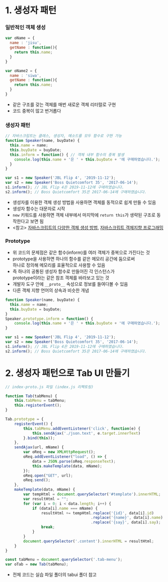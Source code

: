 # 1. 생성자 패턴

### 일반적인 객체 생성

```javascript
var oName = {
  name : 'jisu',
  getName : function(){
    return this.name;
  }
}

var oName2 = {
  name : 'siwa',
  getName : function(){
    return this.name;
  }
}
```

- 같은 구조를 갖는 객체를 매번 새로운 객체 리터럴로 구현
- 코드 중복이 많고 번거롭다

### 생성자 패턴

```javascript
// 자바스크립트는 클래스, 생성자, 메소드를 모두 함수로 구현 가능
function Speaker(name, buyDate) {
  this.name = name;
  this.buyDate = buyDate;
  this.inform = function() { // 객체 내부 함수의 중복 발생
    console.log(this.name + '은 ' + this.buyDate + '에 구매하였습니다.');
  }
}

var s1 = new Speaker('JBL Flip 4', '2019-11-12');
var s2 = new Speaker('Boss Quietcomfort 35', '2017-06-14');
s1.inform(); // JBL Flip 4은 2019-11-12에 구매하였습니다.
s2.inform(); // Boss Quietcomfort 35은 2017-06-14에 구매하였습니다.
```

- 생성자를 이용한 객체 생성 방법을 사용하면 객체를 동적으로 쉽게 만들 수 있음
- 생성자 함수는 대문자로 시작
- `new` 키워드를 사용하면 객체 내부에서 마지막에 `return this`가 생략된 구조로 동작한다고 보면 됨
- <참고> [자바스크립트의 다양한 객체 생성 방법](https://poiemaweb.com/js-object-oriented-programming#22-%ED%94%84%EB%A1%9C%ED%86%A0%ED%83%80%EC%9E%85-%EA%B8%B0%EB%B0%98-%EC%96%B8%EC%96%B4), [자바스크립트 객체지향 프로그래밍](https://wayhome25.github.io/javascript/2017/02/19/js-oop-2/)

### Prototype

- 위 코드의 문제점은 같은 함수(inform)를 여러 객체가 중복으로 가진다는 것
- prototype을 사용하면 하나의 함수를 같은 메모리 공간에 둠으로써\
하나로 정의해 메모리를 효율적으로 사용할 수 있음
- 즉 하나의 공통된 생성자 함수로 만들어진 각 인스턴스가\
prototype이라는 같은 참조 객체를 바라보고 있는 것
- 개발자 도구 안에 `__proto__` 속성으로 정보를 들여다볼 수 있음
- 다른 객체 지향 언어의 상속과 비슷한 개념

```javascript
function Speaker(name, buyDate) {
  this.name = name;
  this.buyDate = buyDate;
}
Speaker.prototype.inform = function() {
    console.log(this.name + '은 ' + this.buyDate + '에 구매하였습니다.');
}

var s1 = new Speaker('JBL Flip 4', '2019-11-12');
var s2 = new Speaker('Boss Quietcomfort 35', '2017-06-14');
s1.inform(); // JBL Flip 4은 2019-11-12에 구매하였습니다.
s2.inform(); // Boss Quietcomfort 35은 2017-06-14에 구매하였습니다.
```

# 2. 생성자 패턴으로 Tab UI 만들기

```javascript
// index-proto.js 파일 (index.js 리팩토링)

function Tab(tabMenu) {
    this.tabMenu = tabMenu;
    this.registerEvent();
}

Tab.prototype = {
    registerEvent() {
        this.tabMenu.addEventListener('click', function(e) {
            this.sendAjax('./json.text', e.target.innerText)
        }.bind(this));
    },
    sendAjax(url, mName) {
        var oReq = new XMLHttpRequest();
        oReq.addEventListener("load", () => {
            data = JSON.parse(oReq.responseText);
            this.makeTemplate(data, mName);
        });
        oReq.open("GET", url);
        oReq.send();
    },
    makeTemplate(data, mName) {
        var tempHtml = document.querySelector('#template').innerHTML;
        var resultHtml = "";
        for (var i = 0; i < data.length; i++) {
            if (data[i].name === mName) {
                resultHtml += tempHtml.replace('{id}', data[i].id)
                                      .replace('{name}', data[i].name)
                                      .replace('{say}', data[i].say);
                break;
            }
        }
        document.querySelector('.content').innerHTML = resultHtml;
    }
}

const tabMenu = document.querySelector('.tab-menu');
var oTab = new Tab(tabMenu);
```

- 전체 코드는 실습 파일 폴더의 tabui 폴더 참고